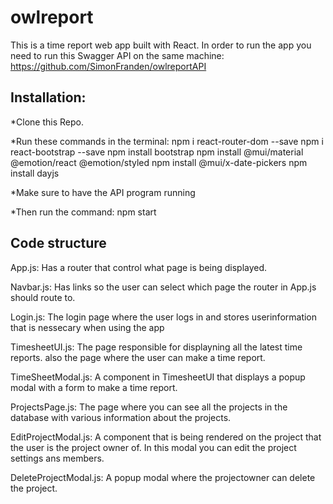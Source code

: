 # owlreport
This is a time report web app built with React. In order to run the app you need to run this Swagger API on the same machine: https://github.com/SimonFranden/owlreportAPI

Installation:
----
*Clone this Repo.
 
 *Run these commands in the terminal:
  npm i react-router-dom --save
  npm i react-bootstrap --save
  npm install bootstrap
  npm install @mui/material @emotion/react @emotion/styled
  npm install @mui/x-date-pickers
  npm install dayjs

*Make sure to have the API program running

*Then run the command: npm start


Code structure
---
App.js: Has a router that control what page is being displayed.

Navbar.js: Has links so the user can select which page the router in App.js should route to.

Login.js: The login page where the user logs in and stores userinformation that is nessecary when using the app

TimesheetUI.js: The page responsible for displayning all the latest time reports. also the page where the user can make a time report.

TimeSheetModal.js: A component in TimesheetUI that displays a popup modal with a form to make a time report.

ProjectsPage.js: The page where you can see all the projects in the database with various information about the projects.

EditProjectModal.js: A component that is being rendered on the project that the user is the project owner of. In this modal you can edit the project settings ans members.

DeleteProjectModal.js: A popup modal where the projectowner can delete the project.

